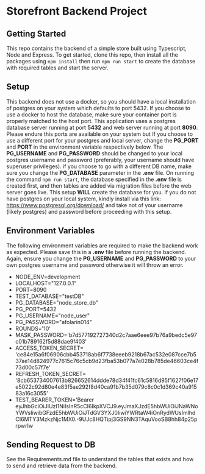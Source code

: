 # Storefront Backend Project

## Getting Started

This repo contains the backend of a simple store built using Typescript, Node and Express. To get started, clone this repo, then install all the packages using `npm install` then run `npm run start` to create the database with required tables and start the server.


## Setup
This backend does not use a docker, so you should have a local installation of postgres on your system which defaults to port 5432. If you choose to use a docker to host the database, make sure your container port is properly matched to the host port. This application uses a postgres database server running at port **5432** and web server running at port **8090**. Please endure this ports are available on your system but If you choose to use a different port for your postgres and local server, change the **PG_PORT** and **PORT** in the environment variable respectively below. The **PG_USERNAME** and **PG_PASSWORD** should be changed to your local postgres username and password (preferably, your username should have superuser privileges). if you choose to go with a different DB name, make sure you change the **PG_DATABASE** parameter in the **.env** file. On running the command `npm run start`, the database specified in the **.env** file is created first, and then tables are added via migration files before the web server goes live. This setup **WILL** create the database for you. if you do not have postgres on your local system, kindly install via this link: https://www.postgresql.org/download/ and take not of your username (likely postgres) and password before proceeding with this setup.


## Environment Variables
The following environment variables are required to make the backend work as expected. Please save this in a **.env** file before running the backend. Again, ensure you change the **PG_USERNAME** and **PG_PASSWORD** to your own postgres username and password otherwise it will throw an error.

- NODE_ENV=development
- LOCALHOST="127.0.0.1"
- PORT=8090
- TEST_DATABASE="testDB"
- PG_DATABASE="node_store_db"
- PG_PORT=5432
- PG_USERNAME="node_user"
- PG_PASSWORD="afolarin014"
- ROUNDS='10'
- MASK_PASSWORD='b7d577192727340d2c7aae6eee97b76a9bedc5e97c01b789162f5d88dae9f403'
- ACCESS_TOKEN_SECRET=
'ce84e15a6f06906cbb453718ab6f7738eeeb9218b67ac532e087cce7b537ae14d824977c7615c76c5cb9d23fba53b077a7e028b785de46603ce4f73d00c57f7e'
- REFRESH_TOKEN_SECRET=
'8cb653734007613b826652614ddde78d34f41fc61c5816d95f1627f06e17e5022c92d80e4e83f5ae292f8d40ca91b7b35d079c8c0c1d369c40a91583a16c3055'
- TEST_BEARER_TOKEN='Bearer eyJhbGciOiJIUzI1NiIsInR5cCI6IkpXVCJ9.eyJmaXJzdE5hbWUiOiJNaWNoYWVsIiwibGFzdE5hbWUiOiJTdGV3YXJ0IiwiYWRtaW4iOnRydWUsImlhdCI6MTY3MzkzNjc1MX0.-9UJc8HQTipj3GS9NN3TAquVooSB8hh84p25prpwrIw

## Sending Request to DB
See the Requirements.md file to understand the tables that exists and how to send and retrieve data from the backend.
